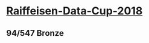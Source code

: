 # [Raiffeisen-Data-Cup-2018](https://boosters.pro/championship/raiffeisen1/overview)

## 94/547 Bronze
